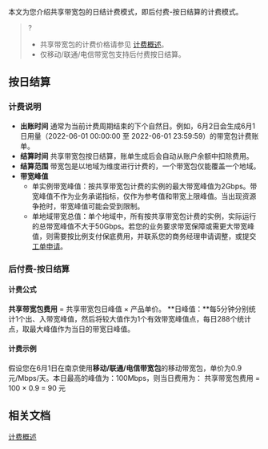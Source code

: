 本文为您介绍共享带宽包的日结计费模式，即后付费-按日结算的计费模式。
>?
>- 共享带宽包的计费价格请参见 [计费概述](https://cloud.tencent.com/document/product/684/15255)。
>- 仅移动/联通/电信带宽包支持后付费按日结算。
>
## 按日结算

### 计费说明
- **出账时间**
  通常为当前计费周期结束的下个自然日。例如，6月2日会生成6月1日用量（2022-06-01 00:00:00 至 2022-06-01 23:59:59）的带宽包计费账单。
- **结算时间**
  共享带宽包按日结算，账单生成后会自动从账户余额中扣除费用。
- **结算范围**
  带宽包是以地域为维度进行计费的，一个带宽包仅能覆盖一个地域。
- **带宽峰值**
  - 单实例带宽峰值：按共享带宽包计费的实例的最大带宽峰值为2Gbps。带宽峰值不作为业务承诺指标，仅作为参考值和带宽上限峰值。当出现资源争抢时，带宽峰值可能会受到限制。
  - 单地域带宽总值：单个地域中，所有按共享带宽包计费的实例，实际运行的总带宽峰值不大于50Gbps。若您的业务要求带宽保障或需更大带宽峰值，则需要按比例支付保底费用，并联系您的商务经理申请调整，或提交 [工单申请](https://console.cloud.tencent.com/workorder/category)。

### 后付费-按日结算

#### 计费公式
**共享带宽包费用** = 共享带宽包日峰值 × 产品单价。
**日峰值：**每5分钟分别统计1个出、入带宽峰值，然后将较大值作为1个有效带宽峰值点，每日288个统计点，取最大峰值作为当日的带宽日峰值。


#### 计费示例
假设您在6月1日在南京使用**移动/联通/电信带宽包**的移动带宽包，单价为0.9元/Mbps/天。本日最高的峰值为：100Mbps，则当日费用为：
共享带宽包费用 = 100 × 0.9 = 90 元


## 相关文档
[计费概述](https://cloud.tencent.com/document/product/684/15255)
